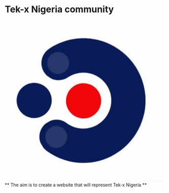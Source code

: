 # Tek-x Nigeria community
![tekx img](tekx.png)
** The aim is to create a website that will represent Tek-x Nigeria **